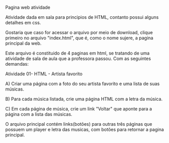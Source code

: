 Pagina web atividade

Atividade dada em sala para principios de HTML, contanto possui alguns detalhes em css. 

Gostaria que caso for acessar o arquivo por meio de download, clique primeiro no arquivo "index.html", que é, como o nome sujere, a pagina principal da web.

Este arquivo é constituido de 4 paginas em html, se tratando de uma atividade de sala de aula que a professora passou. Com as seguintes demandas:

Atividade 01- HTML - Artista favorito

A) Criar uma página com a foto do seu artista favorito e uma lista de suas músicas.

B) Para cada música listada, crie uma página HTML com a letra da música.

C) Em cada página de música, crie um link "Voltar" que aponte para a página com a lista das músicas.


O arquivo principal contém links(botões) para outras três páginas que possuem um player e letra das musicas, com botões para retornar a pagina principal.

